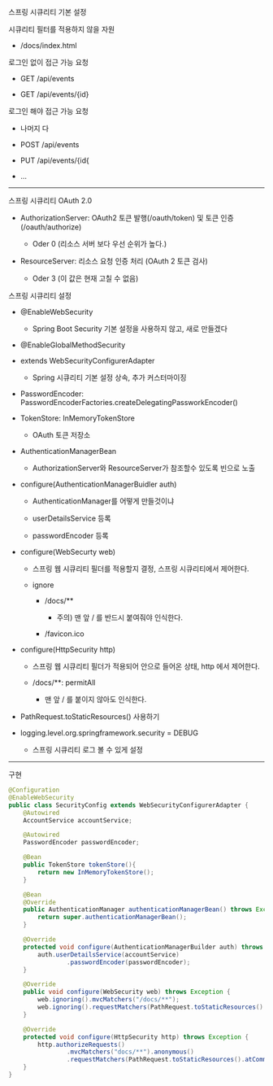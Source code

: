 스프링 시큐리티 기본 설정

시큐리티 필터를 적용하지 않을 자원

- /docs/index.html

로그인 없이 접근 가능 요청

- GET /api/events

- GET /api/events/{id}

로그인 해야 접근 가능 요청

- 나머지 다

- POST /api/events

- PUT /api/events/{id{ 

- ...

---

스프링 시큐리티 OAuth 2.0

- AuthorizationServer: OAuth2 토큰 발행(/oauth/token) 및 토큰 인증(/oauth/authorize)

	- Oder 0 (리소스 서버 보다 우선 순위가 높다.)

- ResourceServer: 리소스 요청 인증 처리 (OAuth 2 토큰 검사)

	- Oder 3 (이 값은 현재 고칠 수 없음)

스프링 시큐리티 설정

- @EnableWebSecurity

	- Spring Boot Security 기본 설정을 사용하지 않고, 새로 만들겠다

- @EnableGlobalMethodSecurity

- extends WebSecurityConfigurerAdapter

	- Spring 시큐리티 기본 설정 상속, 추가 커스터마이징

- PasswordEncoder: PasswordEncoderFactories.createDelegatingPassworkEncoder() 

- TokenStore: InMemoryTokenStore

	- OAuth 토큰 저장소 

- AuthenticationManagerBean

	- AuthorizationServer와 ResourceServer가 참조할수 있도록 빈으로 노출 

- configure(AuthenticationManagerBuidler auth)

	- AuthenticationManager를 어떻게 만들것이냐

	- userDetailsService 등록

	- passwordEncoder 등록

- configure(WebSecurty web)

	- 스프링 웹 시큐리티 필더를 적용할지 결정, 스프링 시큐리티에서 제어한다.

	- ignore 

		- /docs/**

			- 주의) 맨 앞 / 를 반드시 붙여줘야 인식한다.

		- /favicon.ico


- configure(HttpSecurity http) 

	- 스프링 웹 시큐리티 필더가 적용되어 안으로 들어온 상태, http 에서 제어한다.

	- /docs/**: permitAll

		- 맨 앞 / 를 붙이지 않아도 인식한다.

- PathRequest.toStaticResources() 사용하기

- logging.level.org.springframework.security = DEBUG

	- 스프링 시큐리티 로그 볼 수 있게 설정

---

구현

```java
@Configuration
@EnableWebSecurity
public class SecurityConfig extends WebSecurityConfigurerAdapter {
    @Autowired
    AccountService accountService;

    @Autowired
    PasswordEncoder passwordEncoder;

    @Bean
    public TokenStore tokenStore(){
        return new InMemoryTokenStore();
    }

    @Bean
    @Override
    public AuthenticationManager authenticationManagerBean() throws Exception {
        return super.authenticationManagerBean();
    }

    @Override
    protected void configure(AuthenticationManagerBuilder auth) throws Exception {
        auth.userDetailsService(accountService)
                .passwordEncoder(passwordEncoder);
    }

    @Override
    public void configure(WebSecurity web) throws Exception {
        web.ignoring().mvcMatchers("/docs/**");
        web.ignoring().requestMatchers(PathRequest.toStaticResources().atCommonLocations());
    }

    @Override
    protected void configure(HttpSecurity http) throws Exception {
        http.authorizeRequests()
                .mvcMatchers("docs/**").anonymous()
                .requestMatchers(PathRequest.toStaticResources().atCommonLocations()).anonymous();
    }
}
```
